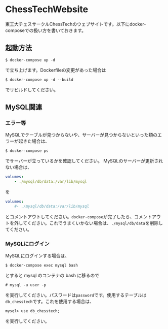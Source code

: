 # ChessTechWebsite
東工大チェスサークルChessTechのウェブサイトです。以下にdocker-composeでの扱い方を書いておきます。
## 起動方法
```
$ docker-compose up -d
```
で立ち上げます。Dockerfileの変更があった場合は
```
$ docker-compose up -d --build
```
でリビルドしてください。
## MySQL関連
### エラー等
MySQLでテーブルが見つからないや、サーバーが見つからないといった類のエラーが起きた場合は、
```
$ docker-compose ps
```
でサーバーが立っているかを確認してください。
MySQLのサーバーが更新されない場合は、
```yaml:docker-compose.yml
volumes:
    - ./mysql/db/data:/var/lib/mysql
```
を
```yaml:docker-compose.yml
volumes:
    #- ./mysql/db/data:/var/lib/mysql
```
とコメントアウトしてください。```docker-compose```が完了したら、コメントアウトを外してください。これでうまくいかない場合は、```./mysql/db/data```を削除してください。
### MySQLにログイン
MySQLにログインする場合は、
```
$ docker-compose exec mysql bash
```
とすると mysql のコンテナの bash に移るので
```
# mysql -u user -p
```
を実行してください。パスワードは```password```です。使用するテーブルは```db_chesstech```です。これを使用する場合は、
```
mysql> use db_chesstech;
```
を実行してください。